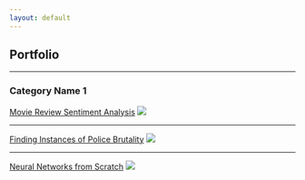 ```yaml
---
layout: default
---
```


## Portfolio
---

### Category Name 1 

[Movie Review Sentiment Analysis](./2020-03-01-Movie-Review-Sentiment-Analysis.md)
<img src="images/dummy_thumbnail.jpg?raw=true"/>

---
[Finding Instances of Police Brutality](/pdf/sample_presentation.pdf)
<img src="images/dummy_thumbnail.jpg?raw=true"/>

---
[Neural Networks from Scratch](http://example.com/)
<img src="images/dummy_thumbnail.jpg?raw=true"/>

